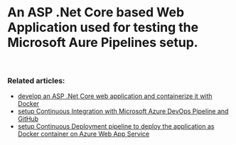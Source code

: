 # An ASP .Net Core based Web Application used for testing the Microsoft Aure Pipelines setup.
<br>

### Related articles:
 - [develop an ASP .Net Core web application and containerize it with Docker](https://www.quickdevnotes.com/deploy-net-core-web-application-using-azure-and-docker/)
 - [setup Continuous Integration with Microsoft Azure DevOps Pipeline and GitHub](https://www.quickdevnotes.com/setup-microsoft-azure-build-pipeline/)
 - [setup Continuous Deployment pipeline to deploy the application as Docker container on Azure Web App Service](https://www.quickdevnotes.com/setup-release-pipeline-with-azure-devops/)
